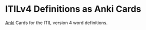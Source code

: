 # ITILv4 Definitions as Anki Cards
[Anki](https://apps.ankiweb.net/) Cards for the ITIL version 4 word definitions.
